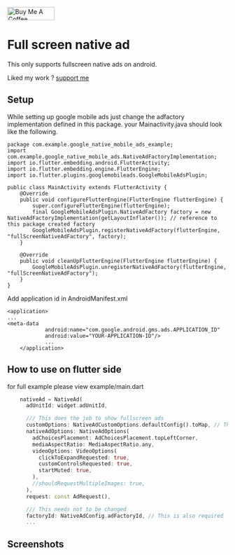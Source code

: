 <p >
<a href="https://www.buymeacoffee.com/abhayrawat" target="_blank"><img align="center" src="https://cdn.buymeacoffee.com/buttons/v2/default-yellow.png" alt="Buy Me A Coffee" height="30px" width= "108px"></a>
</p> 

# Full screen native ad

This only supports fullscreen native ads on android.

Liked my work ? [support me](https://www.buymeacoffee.com/abhayrawat)

## Setup
While setting up google mobile ads just change the adfactory implementation defined in this package.
your Mainactivity.java should look like the following.
```
package com.example.google_native_mobile_ads_example;
import com.example.google_native_mobile_ads.NativeAdFactoryImplementation;
import io.flutter.embedding.android.FlutterActivity;
import io.flutter.embedding.engine.FlutterEngine;
import io.flutter.plugins.googlemobileads.GoogleMobileAdsPlugin;

public class MainActivity extends FlutterActivity {
    @Override
    public void configureFlutterEngine(FlutterEngine flutterEngine) {
        super.configureFlutterEngine(flutterEngine);
        final GoogleMobileAdsPlugin.NativeAdFactory factory = new NativeAdFactoryImplementation(getLayoutInflater()); // reference to this package created factory
        GoogleMobileAdsPlugin.registerNativeAdFactory(flutterEngine, "fullScreenNativeAdFactory", factory);
    }

    @Override
    public void cleanUpFlutterEngine(FlutterEngine flutterEngine) {
        GoogleMobileAdsPlugin.unregisterNativeAdFactory(flutterEngine, "fullScreenNativeAdFactory");
    }
}
```
Add application id in AndroidManifest.xml
```
<application>
...
<meta-data
            android:name="com.google.android.gms.ads.APPLICATION_ID"
            android:value="YOUR-APPLICATION-ID"/>
            ...
    </application>
```
## How to use on flutter side
for full example please view example/main.dart
```dart
    nativeAd = NativeAd(
      adUnitId: widget.adUnitId,

      /// This does the job to show fullscreen ads
      customOptions: NativeAdCustomOptions.defaultConfig().toMap, // This does the job to show full screen ad
      nativeAdOptions: NativeAdOptions(
        adChoicesPlacement: AdChoicesPlacement.topLeftCorner,
        mediaAspectRatio: MediaAspectRatio.any,
        videoOptions: VideoOptions(
          clickToExpandRequested: true,
          customControlsRequested: true,
          startMuted: true,
        ),
        //shouldRequestMultipleImages: true,
      ),
      request: const AdRequest(),

      /// This needs not to be changed
      factoryId: NativeAdConfig.adFactoryId, // This is also required
      ...
```
## Screenshots

